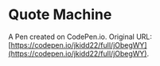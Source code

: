 # Quote Machine

A Pen created on CodePen.io. Original URL: [https://codepen.io/jkidd22/full/jObegWY](https://codepen.io/jkidd22/full/jObegWY).


